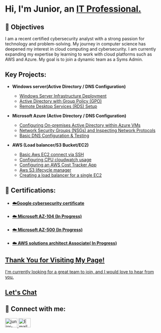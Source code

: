 <h1>Hi, I'm Junior, an <a href="https://linkedin.com/in/evan-yearwood/">IT Professional.</a></h1>

<h2>🎯 Objectives </h2>
I am a recent certified cybersecurity analyst with a strong passion for technology and problem-solving. My journey in computer science has deepened my interest in cloud computing and cybersecurity. I am currently expanding my expertise by learning to work with cloud platforms such as AWS and Azure. My goal is to join a dynamic team as a Syms Admin.   

<h2> Key Projects:</h2>

- <b>Windows server(Active Directory / DNS Configuration) </b>
  - [Windows Server Infrastructure Deployment](https://github.com/Juniorklb/windows-server) 
  - [Active Directory with Group Policy (GPO)](https://github.com/Juniorklb/Active-directory-GPO)
  - [Remote Desktop Services (RDS) Setup]()

- <b>Microsoft Azure (Active Directory / DNS Configuration)</b>
  - [Configuring On-premises Active Directory within Azure VMs](https://github.com/Juniorklb/Active-directory)
  - [Network Security Groups (NSGs) and Inspecting Network Protocols](https://github.com/EvanHYearwood/azure-network-protocols) 
  - [Basic DNS Configuration & Testing](https://github.com/EvanHYearwood/dns-config) 


- <b>AWS (Load balancer/S3 Bucket/EC2)</b>
  - [Basic Aws EC2 connect via SSH](https://github.com/Juniorklb/AWS-EC2-connect-via-SSH)
  - [Configuring CPU cloudwatch usage](https://github.com/Juniorklb/AWS-CPU-cloudwatch-usage-alert) 
  - [Configuring an AWS Cost Tracker App](https://github.com/Juniorklb/AWS-Cost-Tracker-App)
  - [Aws S3 lifecycle manager](https://github.com/Juniorklb/S3-Lifecycle-Manager)
  - [Creating a load balancer for a single EC2](https://github.com/Juniorklb/Create-a-Load-Balancer-for-a-single-EC2-instance)

<h2>📜 Certifications:</h2>

- <h4><a href="https://www.coursera.org/account/accomplishments/professional-cert/SKOVKYASX5V5">☁️Google cybersecurity certificate</h4>
- <h4>☁️ Microsoft AZ-104 (In Progress)</h4>
- <h4>☁️ Microsoft AZ-500 (In Progress)</h4>
- <h4>☁️ AWS solutions architect Associate( In Progress)</h4>

<h2>Thank You for Visiting My Page!</h2>

<p>I'm currently looking for a great team to join, and I would love to hear from you.</p>
<h2><a href="https://www.linkedin.com/in/junior-kalomba-10002a18a/">Let's Chat</a></h2>
  
</b>
<h2>👥 Connect with me:</h2>

<p align="left">
  <a href="https://www.linkedin.com/in/junior-kalomba-10002a18a/" target="_blank">
    <img src="https://raw.githubusercontent.com/rahuldkjain/github-profile-readme-generator/master/src/images/icons/Social/linked-in-alt.svg" alt="junior-kalomba-10002a18a" height="30" width="40"/>  
    
  </a>
  <a href="mailto:jrkalomba@gmail.com" target="_blank">
  <img  src="https://upload.wikimedia.org/wikipedia/commons/4/4e/Mail_%28iOS%29.svg" alt="Email" height="30" width="40"/>
</a>
</p>



[linkedin]: https://linkedin.com/in/Juniorkalomba


